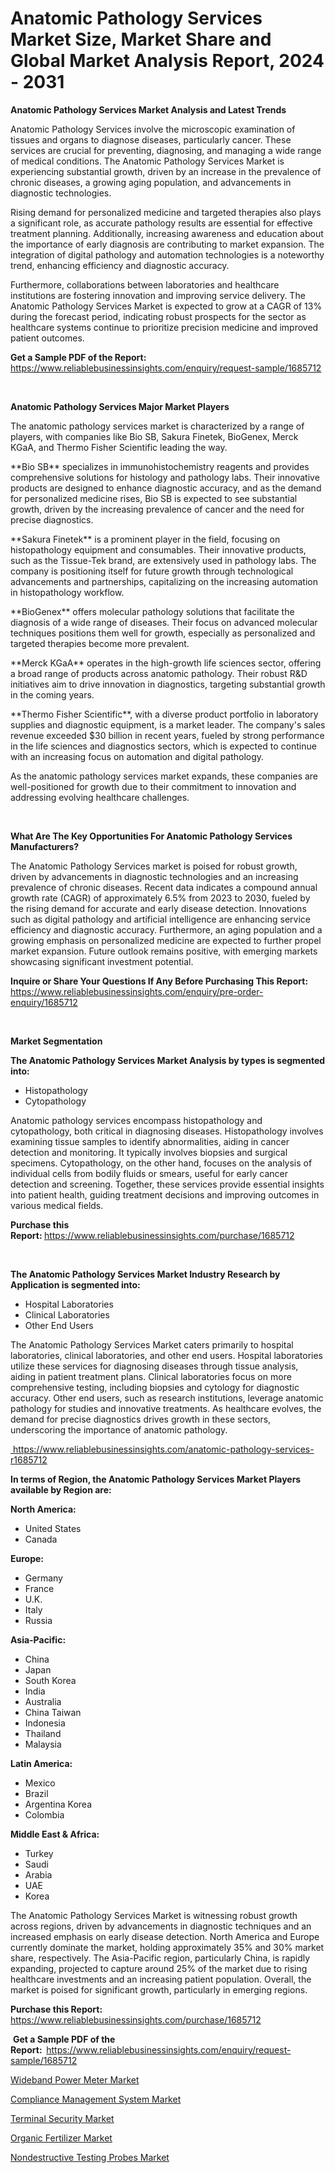 <p><h1>Anatomic Pathology Services Market Size, Market Share and Global Market Analysis Report, 2024 - 2031</h1></p><p><strong>Anatomic Pathology Services Market Analysis and Latest Trends</strong></p>
<p><p>Anatomic Pathology Services involve the microscopic examination of tissues and organs to diagnose diseases, particularly cancer. These services are crucial for preventing, diagnosing, and managing a wide range of medical conditions. The Anatomic Pathology Services Market is experiencing substantial growth, driven by an increase in the prevalence of chronic diseases, a growing aging population, and advancements in diagnostic technologies. </p><p>Rising demand for personalized medicine and targeted therapies also plays a significant role, as accurate pathology results are essential for effective treatment planning. Additionally, increasing awareness and education about the importance of early diagnosis are contributing to market expansion. The integration of digital pathology and automation technologies is a noteworthy trend, enhancing efficiency and diagnostic accuracy. </p><p>Furthermore, collaborations between laboratories and healthcare institutions are fostering innovation and improving service delivery. The Anatomic Pathology Services Market is expected to grow at a CAGR of 13% during the forecast period, indicating robust prospects for the sector as healthcare systems continue to prioritize precision medicine and improved patient outcomes.</p></p>
<p><strong>Get a Sample PDF of the Report:&nbsp;</strong> <a href="https://www.reliablebusinessinsights.com/enquiry/request-sample/1685712?utm_campaign=1091&utm_medium=2&utm_source=Github&utm_content=ia&utm_term=06102024&utm_id=anatomic-pathology-services">https://www.reliablebusinessinsights.com/enquiry/request-sample/1685712</a></p>
<p>&nbsp;</p>
<p><strong>Anatomic Pathology Services Major Market Players</strong></p>
<p><p>The anatomic pathology services market is characterized by a range of players, with companies like Bio SB, Sakura Finetek, BioGenex, Merck KGaA, and Thermo Fisher Scientific leading the way. </p><p>**Bio SB** specializes in immunohistochemistry reagents and provides comprehensive solutions for histology and pathology labs. Their innovative products are designed to enhance diagnostic accuracy, and as the demand for personalized medicine rises, Bio SB is expected to see substantial growth, driven by the increasing prevalence of cancer and the need for precise diagnostics.</p><p>**Sakura Finetek** is a prominent player in the field, focusing on histopathology equipment and consumables. Their innovative products, such as the Tissue-Tek brand, are extensively used in pathology labs. The company is positioning itself for future growth through technological advancements and partnerships, capitalizing on the increasing automation in histopathology workflow.</p><p>**BioGenex** offers molecular pathology solutions that facilitate the diagnosis of a wide range of diseases. Their focus on advanced molecular techniques positions them well for growth, especially as personalized and targeted therapies become more prevalent. </p><p>**Merck KGaA** operates in the high-growth life sciences sector, offering a broad range of products across anatomic pathology. Their robust R&D initiatives aim to drive innovation in diagnostics, targeting substantial growth in the coming years.</p><p>**Thermo Fisher Scientific**, with a diverse product portfolio in laboratory supplies and diagnostic equipment, is a market leader. The company's sales revenue exceeded $30 billion in recent years, fueled by strong performance in the life sciences and diagnostics sectors, which is expected to continue with an increasing focus on automation and digital pathology.</p><p>As the anatomic pathology services market expands, these companies are well-positioned for growth due to their commitment to innovation and addressing evolving healthcare challenges.</p></p>
<p>&nbsp;</p>
<p><strong>What Are The Key Opportunities For Anatomic Pathology Services Manufacturers?</strong></p>
<p><p>The Anatomic Pathology Services market is poised for robust growth, driven by advancements in diagnostic technologies and an increasing prevalence of chronic diseases. Recent data indicates a compound annual growth rate (CAGR) of approximately 6.5% from 2023 to 2030, fueled by the rising demand for accurate and early disease detection. Innovations such as digital pathology and artificial intelligence are enhancing service efficiency and diagnostic accuracy. Furthermore, an aging population and a growing emphasis on personalized medicine are expected to further propel market expansion. Future outlook remains positive, with emerging markets showcasing significant investment potential.</p></p>
<p><strong>Inquire or Share Your Questions If Any Before Purchasing This Report:</strong> <a href="https://www.reliablebusinessinsights.com/enquiry/pre-order-enquiry/1685712?utm_campaign=1091&utm_medium=2&utm_source=Github&utm_content=ia&utm_term=06102024&utm_id=anatomic-pathology-services">https://www.reliablebusinessinsights.com/enquiry/pre-order-enquiry/1685712</a></p>
<p>&nbsp;</p>
<p><strong>Market Segmentation</strong></p>
<p><strong>The Anatomic Pathology Services Market Analysis by types is segmented into:</strong></p>
<p><ul><li>Histopathology</li><li>Cytopathology</li></ul></p>
<p><p>Anatomic pathology services encompass histopathology and cytopathology, both critical in diagnosing diseases. Histopathology involves examining tissue samples to identify abnormalities, aiding in cancer detection and monitoring. It typically involves biopsies and surgical specimens. Cytopathology, on the other hand, focuses on the analysis of individual cells from bodily fluids or smears, useful for early cancer detection and screening. Together, these services provide essential insights into patient health, guiding treatment decisions and improving outcomes in various medical fields.</p></p>
<p><strong>Purchase this Report:&nbsp;</strong><a href="https://www.reliablebusinessinsights.com/purchase/1685712?utm_campaign=1091&utm_medium=2&utm_source=Github&utm_content=ia&utm_term=06102024&utm_id=anatomic-pathology-services">https://www.reliablebusinessinsights.com/purchase/1685712</a></p>
<p>&nbsp;</p>
<p><strong>The Anatomic Pathology Services Market Industry Research by Application is segmented into:</strong></p>
<p><ul><li>Hospital Laboratories</li><li>Clinical Laboratories</li><li>Other End Users</li></ul></p>
<p><p>The Anatomic Pathology Services Market caters primarily to hospital laboratories, clinical laboratories, and other end users. Hospital laboratories utilize these services for diagnosing diseases through tissue analysis, aiding in patient treatment plans. Clinical laboratories focus on more comprehensive testing, including biopsies and cytology for diagnostic accuracy. Other end users, such as research institutions, leverage anatomic pathology for studies and innovative treatments. As healthcare evolves, the demand for precise diagnostics drives growth in these sectors, underscoring the importance of anatomic pathology.</p></p>
<p><a href="https://www.reliablebusinessinsights.com/anatomic-pathology-services-r1685712?utm_campaign=1091&utm_medium=2&utm_source=Github&utm_content=ia&utm_term=06102024&utm_id=anatomic-pathology-services">&nbsp;https://www.reliablebusinessinsights.com/anatomic-pathology-services-r1685712</a></p>
<p><strong>In terms of Region, the Anatomic Pathology Services Market Players available by Region are:</strong></p>
<p>
    <p> <strong> North America: </strong>
        <ul>
            <li>United States</li>
            <li>Canada</li>
        </ul>
        </p> 
    <p> <strong> Europe: </strong>
        <ul>
            <li>Germany</li>
            <li>France</li>
            <li>U.K.</li>
            <li>Italy</li>
            <li>Russia</li>
        </ul>
        </p> 
    <p> <strong> Asia-Pacific: </strong>
        <ul>
            <li>China</li>
            <li>Japan</li>
            <li>South Korea</li>
            <li>India</li>
            <li>Australia</li>
            <li>China Taiwan</li>
            <li>Indonesia</li>
            <li>Thailand</li>
            <li>Malaysia</li>
        </ul>
        </p> 
    <p> <strong> Latin America: </strong>
        <ul>
            <li>Mexico</li>
            <li>Brazil</li>
            <li>Argentina Korea</li>
            <li>Colombia</li>
        </ul>
        </p> 
    <p> <strong> Middle East & Africa: </strong>
        <ul>
            <li>Turkey</li>
            <li>Saudi</li>
            <li>Arabia</li>
            <li>UAE</li>
            <li>Korea</li>
        </ul>
    </p>
    </p>
<p><p>The Anatomic Pathology Services Market is witnessing robust growth across regions, driven by advancements in diagnostic techniques and an increased emphasis on early disease detection. North America and Europe currently dominate the market, holding approximately 35% and 30% market share, respectively. The Asia-Pacific region, particularly China, is rapidly expanding, projected to capture around 25% of the market due to rising healthcare investments and an increasing patient population. Overall, the market is poised for significant growth, particularly in emerging regions.</p></p>
<p><strong>Purchase this Report: </strong><a href="https://www.reliablebusinessinsights.com/purchase/1685712?utm_campaign=1091&utm_medium=2&utm_source=Github&utm_content=ia&utm_term=06102024&utm_id=anatomic-pathology-services">https://www.reliablebusinessinsights.com/purchase/1685712</a></p>
<p>&nbsp;<strong>Get a Sample PDF of the Report:&nbsp;&nbsp;</strong><a href="https://www.reliablebusinessinsights.com/enquiry/request-sample/1685712?utm_campaign=1091&utm_medium=2&utm_source=Github&utm_content=ia&utm_term=06102024&utm_id=anatomic-pathology-services">https://www.reliablebusinessinsights.com/enquiry/request-sample/1685712</a></p>
<p><strong></strong></p>
<p><p><a href="https://issuu.com/reportprime-2/docs/wideband-power-meter-market-size-20_ff8746f14b48c6?utm_campaign=1091&utm_medium=2&utm_source=Github&utm_content=ia&utm_term=06102024&utm_id=anatomic-pathology-services">Wideband Power Meter Market</a></p><p><a href="https://www.linkedin.com/pulse/compliance-management-system-market-emerging-trends-future-prospects-geghe?utm_campaign=1091&utm_medium=2&utm_source=Github&utm_content=ia&utm_term=06102024&utm_id=anatomic-pathology-services">Compliance Management System Market</a></p><p><a href="https://www.linkedin.com/pulse/terminal-security-market-report-product-type-endpoint-protection-9so5e?utm_campaign=1091&utm_medium=2&utm_source=Github&utm_content=ia&utm_term=06102024&utm_id=anatomic-pathology-services">Terminal Security Market</a></p><p><a href="https://github.com/ClaraRSutton/Market-Research-Report-List-1/blob/main/organic-fertilizer-market.md?utm_campaign=1091&utm_medium=2&utm_source=Github&utm_content=ia&utm_term=06102024&utm_id=anatomic-pathology-services">Organic Fertilizer Market</a></p><p><a href="https://issuu.com/reportprime-2/docs/nondestructive-testing-probes-marke_3fb0658bf78ae5?utm_campaign=1091&utm_medium=2&utm_source=Github&utm_content=ia&utm_term=06102024&utm_id=anatomic-pathology-services">Nondestructive Testing Probes Market</a></p></p>